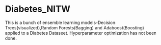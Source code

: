 # Diabetes_NITW
This is a bunch of ensemble learning models-Decision Trees(visualized),Random Forests(Bagging) and Adaboost(Boosting) applied to a Diabetes Dataseet. 
Hyperparameter optimization has not been done. 

